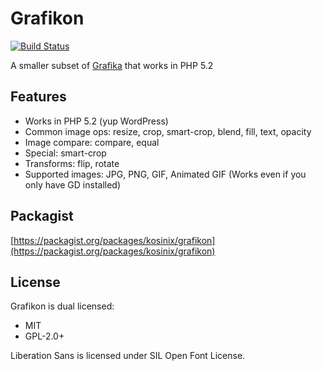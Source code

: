 # Grafikon

[![Build Status](https://travis-ci.org/kosinix/grafikon.svg?branch=master)](https://travis-ci.org/kosinix/grafikon)

A smaller subset of [Grafika](https://kosinix.github.io/grafika) that works in PHP 5.2

## Features

* Works in PHP 5.2 (yup WordPress)
* Common image ops: resize, crop, smart-crop, blend, fill, text, opacity
* Image compare: compare, equal
* Special: smart-crop
* Transforms: flip, rotate
* Supported images: JPG, PNG, GIF, Animated GIF (Works even if you only have GD installed)

## Packagist
[https://packagist.org/packages/kosinix/grafikon](https://packagist.org/packages/kosinix/grafikon)

## License
Grafikon is dual licensed:
- MIT
- GPL-2.0+

Liberation Sans is licensed under SIL Open Font License.